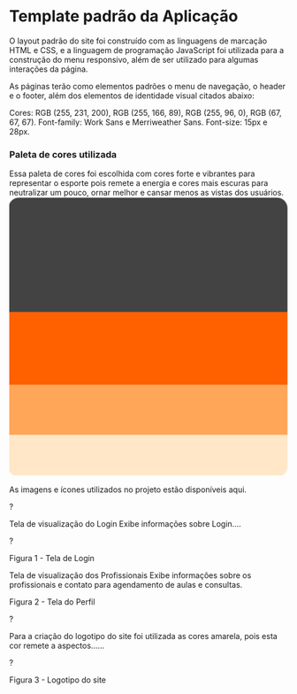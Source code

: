 # Template padrão da Aplicação

O layout padrão do site foi construído com as linguagens de marcação HTML e CSS, e a linguagem de programação JavaScript foi utilizada para a construção do menu responsivo, além de ser utilizado para algumas interações da página. 

As páginas terão como elementos padrões o menu de navegação, o header e o footer, além dos elementos de identidade visual citados abaixo:

Cores: RGB (255, 231, 200), RGB (255, 166, 89), RGB (255, 96, 0), RGB (67, 67, 67).
Font-family: Work Sans e Merriweather Sans. 
Font-size: 15px e 28px.

<h3><b>Paleta de cores utilizada</b></h3>
Essa paleta de cores foi escolhida com cores forte e vibrantes para representar o esporte pois remete a energia e cores mais escuras para neutralizar um pouco, ornar melhor e cansar menos as vistas dos usuários. 
<img src=https://github.com/ICEI-PUC-Minas-PMV-ADS/pmv-ads-2024-e1-proj-web-t15-connectfit/blob/73141cb42c8f94b40e4a4324e4abf04e0af36d67/docs/img/Palheta.jpg>


As imagens e ícones utilizados no projeto estão disponíveis aqui.


?

Tela de visualização do Login
Exibe informações sobre Login....

?

Figura 1 - Tela de Login

Tela de visualização dos Profissionais
Exibe informações sobre os profissionais e contato para agendamento de aulas e consultas.



Figura 2 - Tela do Perfil

?


Para a criação do logotipo do site foi utilizada as cores amarela, pois esta cor remete a aspectos......

?

Figura 3 - Logotipo do site
